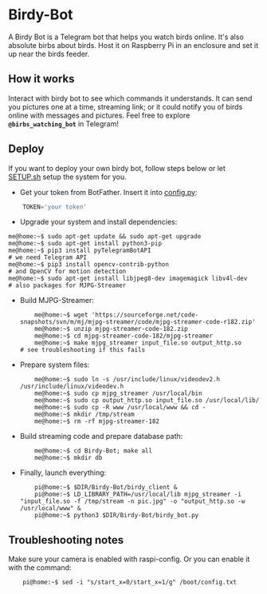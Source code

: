 # Birdy-Bot
A Birdy Bot is a Telegram bot that helps you watch birds online. It's also absolute birbs about birds.
Host it on Raspberry Pi in an enclosure and set it up near the birds feeder.

## How it works
Interact with birdy bot to see which commands it understands.
It can send you pictures one at a time, streaming link; or it could notify you of birds online with messages and pictures.
Feel free to explore **`@birbs_watching_bot`** in Telegram! 

## Deploy
If you want to deploy your own birdy bot, follow steps below or let [SETUP.sh](https://github.com/Incomprehensible/Birdy-Bot/blob/main/SETUP.sh "Auto deploy") setup the system for you.
* Get your token from BotFather. Insert it into [config.py](<https://github.com/Incomprehensible/Birdy-Bot/blob/main/config.py>):

```python
    TOKEN='your token'
```

* Upgrade your system and install dependencies:

```console
me@home:~$ sudo apt-get update && sudo apt-get upgrade
me@home:~$ sudo apt-get install python3-pip
me@home:~$ pip3 install pyTelegramBotAPI                              # we need Telegram API
me@home:~$ pip3 install opencv-contrib-python                         # and OpenCV for motion detection
me@home:~$ sudo apt-get install libjpeg8-dev imagemagick libv4l-dev   # also packages for MJPG-Streamer
```

* Build MJPG-Streamer:
    ```console
        me@home:~$ wget 'https://sourceforge.net/code-snapshots/svn/m/mj/mjpg-streamer/code/mjpg-streamer-code-r182.zip'
        me@home:~$ unzip mjpg-streamer-code-182.zip
        me@home:~$ cd mjpg-streamer-code-182/mjpg-streamer
        me@home:~$ make mjpg_streamer input_file.so output_http.so            # see troubleshooting if this fails
    ```
* Prepare system files:
    ```console
        me@home:~$ sudo ln -s /usr/include/linux/videodev2.h /usr/include/linux/videodev.h
        me@home:~$ sudo cp mjpg_streamer /usr/local/bin
        me@home:~$ sudo cp output_http.so input_file.so /usr/local/lib/
        me@home:~$ sudo cp -R www /usr/local/www && cd -
        me@home:~$ mkdir /tmp/stream
        me@home:~$ rm -rf mjpg-streamer-182
    ```
* Build streaming code and prepare database path:
    ```console
        me@home:~$ cd Birdy-Bot; make all
        me@home:~$ mkdir db
    ```
* Finally, launch everything:
    ```console
        pi@home:~$ $DIR/Birdy-Bot/birdy_client &
        pi@home:~$ LD_LIBRARY_PATH=/usr/local/lib mjpg_streamer -i "input_file.so -f /tmp/stream -n pic.jpg" -o "output_http.so -w /usr/local/www" &
        pi@home:~$ python3 $DIR/Birdy-Bot/birdy_bot.py
    ```

## Troubleshooting notes
Make sure your camera is enabled with raspi-config. Or you can enable it with the command:
```console
    pi@home:~$ sed -i "s/start_x=0/start_x=1/g" /boot/config.txt
```
